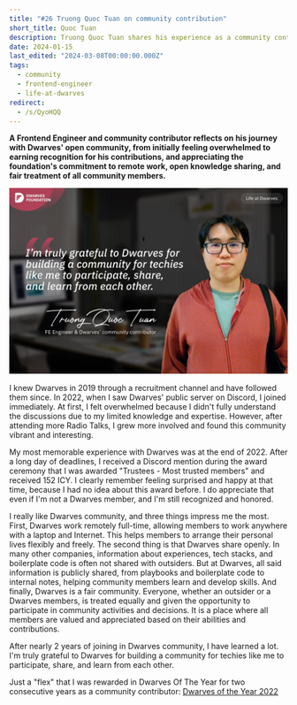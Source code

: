 ```yaml
---
title: "#26 Truong Quoc Tuan on community contribution"
short_title: Quoc Tuan
description: Truong Quoc Tuan shares his experience as a community contributor to Dwarves, highlighting the openness of the community and the value of knowledge sharing
date: 2024-01-15
last_edited: "2024-03-08T00:00:00.000Z"
tags:
  - community
  - frontend-engineer
  - life-at-dwarves
redirect:
  - /s/QyoHQQ
---
```


**A Frontend Engineer and community contributor reflects on his journey with Dwarves' open community, from initially feeling overwhelmed to earning recognition for his contributions, and appreciating the foundation's commitment to remote work, open knowledge sharing, and fair treatment of all community members.**

![Truong Quoc Tuan - FE Engineer & Dwarves' community contributor](assets/notion-image-1744012252627-c4cfh.webp)

I knew Dwarves in 2019 through a recruitment channel and have followed them since. In 2022, when I saw Dwarves' public server on Discord, I joined immediately. At first, I felt overwhelmed because I didn't fully understand the discussions due to my limited knowledge and expertise. However, after attending more Radio Talks, I grew more involved and found this community vibrant and interesting.

My most memorable experience with Dwarves was at the end of 2022. After a long day of deadlines, I received a Discord mention during the award ceremony that I was awarded "Trustees - Most trusted members" and received 152 ICY. I clearly remember feeling surprised and happy at that time, because I had no idea about this award before. I do appreciate that even if I'm not a Dwarves member, and I'm still recognized and honored.

I really like Dwarves community, and three things impress me the most. First, Dwarves work remotely full-time, allowing members to work anywhere with a laptop and Internet. This helps members to arrange their personal lives flexibly and freely. The second thing is that Dwarves share openly. In many other companies, information about experiences, tech stacks, and boilerplate code is often not shared with outsiders. But at Dwarves, all said information is publicly shared, from playbooks and boilerplate code to internal notes, helping community members learn and develop skills. And finally, Dwarves is a fair community. Everyone, whether an outsider or a Dwarves members, is treated equally and given the opportunity to participate in community activities and decisions. It is a place where all members are valued and appreciated based on their abilities and contributions.

After nearly 2 years of joining in Dwarves community, I have learned a lot. I'm truly grateful to Dwarves for building a community for techies like me to participate, share, and learn from each other.

Just a "flex" that I was rewarded in Dwarves Of The Year for two consecutive years as a community contributor: [Dwarves of the Year 2022](https://note.d.foundation/memo/dwarves-of-the-year-2022/)
